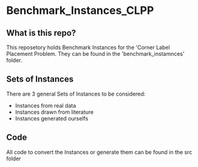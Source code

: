 # Benchmark_Instances_CLPP
## What is this repo?
This reposetory holds Benchmark Instances for the 'Corner Label Placement Problem. They can be found in the 'benchmark_instamnces' folder.

## Sets of Instances
There are 3 general Sets of Instances to be considered:
 - Instances from real data
 - Instances drawn from literature
 - Instances generated ourselfs
 
## Code
All code to convert the Instances or generate them can be found in the src folder

